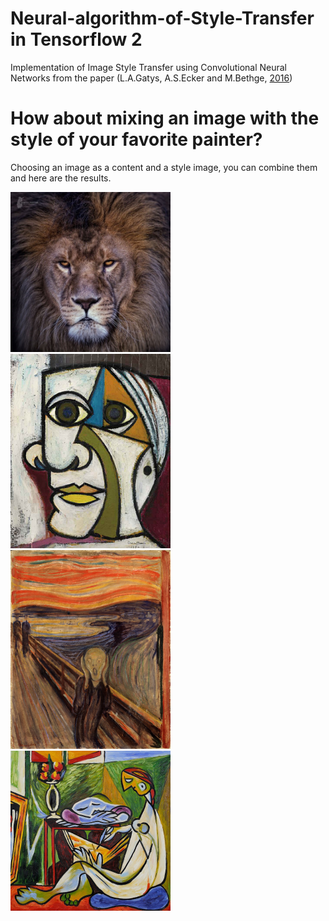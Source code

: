 # Neural-algorithm-of-Style-Transfer in Tensorflow 2

Implementation of Image Style Transfer using Convolutional Neural Networks from the paper (L.A.Gatys, A.S.Ecker and M.Bethge, [2016](https://openaccess.thecvf.com/content_cvpr_2016/html/Gatys_Image_Style_Transfer_CVPR_2016_paper.html))

# How about mixing an image with the style of your favorite painter?

Choosing an image as a content and a style image, you can combine them and here are the results.

<img src="https://github.com/ioankont/NeuralStyleTransfer/blob/main/pictures/ContentImages/Lion.jpg" width="256" title="Content Image"/> <img src="https://github.com/ioankont/NeuralStyleTransfer/blob/main/pictures/StyleImages/Portrait.jpg" width="256" title="Style Image 1"/> <img src="https://github.com/ioankont/NeuralStyleTransfer/blob/main/pictures/StyleImages/Scream.jpg" width="256" title="Style Image 2"/> <img src="https://github.com/ioankont/NeuralStyleTransfer/blob/main/pictures/StyleImages/TheMuse.jpg" width="256" title="Style Image 3"/> 
